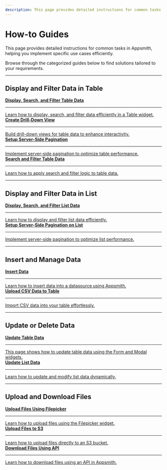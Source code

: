 ```yaml
---
description: This page provides detailed instructions for common tasks in Appsmith, helping you implement specific use cases efficiently.
---
```


# How-to Guides

This page provides detailed instructions for common tasks in Appsmith, helping you implement specific use cases efficiently.

Browse through the categorized guides below to find solutions tailored to your requirements.

---

## Display and Filter Data in Table

<div className="containerGridSampleApp">
   <a className="containerAnchor containerColumnSampleAppNoGradient columnGrid column-one" href="/build-apps/how-to-guides/display-search-and-filter-table-data">
      <div className="containerHead">
         <div className="containerHeading">
            <b>Display, Search, and Filter Table Data</b>
         </div>
      </div>
      <hr className="gradient-hr" />
      <div className="containerDescription">
         Learn how to display, search, and filter data efficiently in a Table widget.
      </div>
   </a>
   <a className="containerAnchor containerColumnSampleAppNoGradient columnGrid column-two" href="/build-apps/how-to-guides/create-drill-down-view">
      <div className="containerHead">
         <div className="containerHeading">
            <b>Create Drill-Down View</b>
         </div>
      </div>
      <hr className="gradient-hr" />
      <div className="containerDescription">
         Build drill-down views for table data to enhance interactivity.
      </div>
   </a>
</div>

<div className="containerGridSampleApp">
   <a className="containerAnchor containerColumnSampleAppNoGradient columnGrid column-one" href="/build-apps/how-to-guides/server-side-pagination-in-table">
      <div className="containerHead">
         <div className="containerHeading">
            <b>Setup Server-Side Pagination</b>
         </div>
      </div>
      <hr className="gradient-hr" />
      <div className="containerDescription">
         Implement server-side pagination to optimize table performance.
      </div>
   </a>
   <a className="containerAnchor containerColumnSampleAppNoGradient columnGrid column-two" href="/build-apps/how-to-guides/search-and-filter-table-data">
      <div className="containerHead">
         <div className="containerHeading">
            <b>Search and Filter Table Data</b>
         </div>
      </div>
      <hr className="gradient-hr" />
      <div className="containerDescription">
         Learn how to apply search and filter logic to table data.
      </div>
   </a>
</div>

---

## Display and Filter Data in List

<div className="containerGridSampleApp">
   <a className="containerAnchor containerColumnSampleAppNoGradient columnGrid column-one" href="/build-apps/how-to-guides/display-search-and-filter-list-data">
      <div className="containerHead">
         <div className="containerHeading">
            <b>Display, Search, and Filter List Data</b>
         </div>
      </div>
      <hr className="gradient-hr" />
      <div className="containerDescription">
         Learn how to display and filter list data efficiently.
      </div>
   </a>
   <a className="containerAnchor containerColumnSampleAppNoGradient columnGrid column-two" href="/build-apps/how-to-guides/setup-server-side-pagination-on-list">
      <div className="containerHead">
         <div className="containerHeading">
            <b>Setup Server-Side Pagination on List</b>
         </div>
      </div>
      <hr className="gradient-hr" />
      <div className="containerDescription">
         Implement server-side pagination to optimize list performance.
      </div>
   </a>
</div>

---

## Insert and Manage Data

<div className="containerGridSampleApp">
   <a className="containerAnchor containerColumnSampleAppNoGradient columnGrid column-one" href="/build-apps/how-to-guides/insert-data">
      <div className="containerHead">
         <div className="containerHeading">
            <b>Insert Data</b>
         </div>
      </div>
      <hr className="gradient-hr" />
      <div className="containerDescription">
         Learn how to insert data into a datasource using Appsmith.
      </div>
   </a>
   <a className="containerAnchor containerColumnSampleAppNoGradient columnGrid column-two" href="/build-apps/how-to-guides/submit-form-data">
      <div className="containerHead">
         <div className="containerHeading">
            <b>Upload CSV Data to Table</b>
         </div>
      </div>
      <hr className="gradient-hr" />
      <div className="containerDescription">
         Import CSV data into your table effortlessly.
      </div>
   </a>
</div>

---

## Update or Delete Data

<div className="containerGridSampleApp">
   <a className="containerAnchor containerColumnSampleAppNoGradient columnGrid column-one" href="/reference/widgets/table/inline-editing">
      <div className="containerHead">
         <div className="containerHeading">
            <b>Update Table Data</b>
         </div>
      </div>
      <hr className="gradient-hr" />
      <div className="containerDescription">
         This page shows how to update table data using the Form and Modal widgets.
      </div>
   </a>
   <a className="containerAnchor containerColumnSampleAppNoGradient columnGrid column-two" href="/build-apps/how-to-guides/update-list-data">
      <div className="containerHead">
         <div className="containerHeading">
            <b>Update List Data</b>
         </div>
      </div>
      <hr className="gradient-hr" />
      <div className="containerDescription">
         Learn how to update and modify list data dynamically.
      </div>
   </a>
</div>

---

## Upload and Download Files

<div className="containerGridSampleApp">
   <a className="containerAnchor containerColumnSampleAppNoGradient columnGrid column-one" href="/build-apps/how-to-guides/send-filepicker-data-with-api-requests">
      <div className="containerHead">
         <div className="containerHeading">
            <b>Upload Files Using Filepicker</b>
         </div>
      </div>
      <hr className="gradient-hr" />
      <div className="containerDescription">
         Learn how to upload files using the Filepicker widget.
      </div>
   </a>
   <a className="containerAnchor containerColumnSampleAppNoGradient columnGrid column-two" href="/connect-data/how-to-guides/how-to-upload-to-s3">
      <div className="containerHead">
         <div className="containerHeading">
            <b>Upload Files to S3</b>
         </div>
      </div>
      <hr className="gradient-hr" />
      <div className="containerDescription">
         Learn how to upload files directly to an S3 bucket.
      </div>
   </a>
</div>

<div className="containerGridSampleApp">
   <a className="containerAnchor containerColumnSampleAppNoGradient columnGrid column-one" href="/connect-data/how-to-guides/how-to-download-files-using-api">
      <div className="containerHead">
         <div className="containerHeading">
            <b>Download Files Using API</b>
         </div>
      </div>
      <hr className="gradient-hr" />
      <div className="containerDescription">
         Learn how to download files using an API in Appsmith.
      </div>
   </a>
</div>
